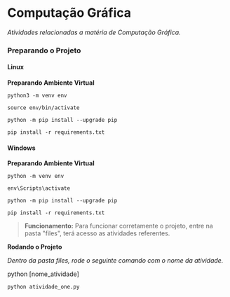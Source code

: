 # Computação Gráfica
  _Atividades relacionadas a matéria de Computação Gráfica._
  
### Preparando o Projeto

#### Linux

**Preparando Ambiente Virtual**
```
python3 -m venv env

source env/bin/activate

python -m pip install --upgrade pip

pip install -r requirements.txt
```

#### Windows

**Preparando Ambiente Virtual**

```
python -m venv env

env\Scripts\activate

python -m pip install --upgrade pip

pip install -r requirements.txt
```

> **Funcionamento:** Para funcionar corretamente o projeto, entre na pasta "files", terá acesso as atividades referentes.

**Rodando o Projeto**

  _Dentro da pasta files, rode o seguinte comando com o nome da atividade._
  
python [nome_atividade]

```
python atividade_one.py
```
